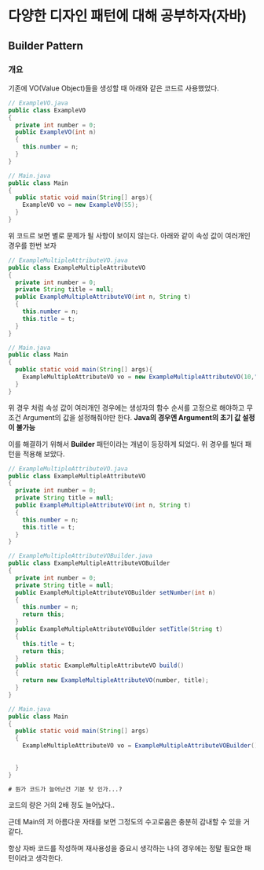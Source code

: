 # 다양한 디자인 패턴에 대해 공부하자(자바)

## Builder Pattern 
### 개요
기존에 VO(Value Object)들을 생성할 때 아래와 같은 코드르 사용했었다.
```java
// ExampleVO.java
public class ExampleVO
{
  private int number = 0;
  public ExampleVO(int n)
  {
    this.number = n;
  }
}

// Main.java
public class Main
{
  public static void main(String[] args){
    ExampleVO vo = new ExampleVO(55);
  }
}
```

위 코드르 보면 별로 문제가 될 사항이 보이지 않는다.
아래와 같이 속성 값이 여러개인 경우를 한번 보자
```java
// ExampleMultipleAttributeVO.java
public class ExampleMultipleAttributeVO
{
  private int number = 0;
  private String title = null;
  public ExampleMultipleAttributeVO(int n, String t)
  {
    this.number = n;
    this.title = t;
  }
}

// Main.java
public class Main
{
  public static void main(String[] args){
    ExampleMultipleAttributeVO vo = new ExampleMultipleAttributeVO(10,"example title");
  }
}
```

위 경우 처럼 속성 값이 여러개인 경우에는 생성자의 함수 순서를 고정으로 해야하고 무조건 Argument의 값을 설정해줘야만 한다.
**Java의 경우엔 Argument의 초기 값 설정이 불가능**

이를 해결하기 위해서 **Builder** 패턴이라는 개념이 등장하게 되었다.
위 경우를 빌더 패턴을 적용해 보았다.

```java
// ExampleMultipleAttributeVO.java
public class ExampleMultipleAttributeVO
{
  private int number = 0;
  private String title = null;
  public ExampleMultipleAttributeVO(int n, String t)
  {
    this.number = n;
    this.title = t;
  }
}

// ExampleMultipleAttributeVOBuilder.java
public class ExampleMultipleAttributeVOBuilder
{
  private int number = 0;
  private String title = null;
  public ExampleMultipleAttributeVOBuilder setNumber(int n)
  {
    this.number = n;
    return this;
  }
  public ExampleMultipleAttributeVOBuilder setTitle(String t)
  {
    this.title = t;
    return this;
  }
  public static ExampleMultipleAttributeVO build()
  {
    return new ExampleMultipleAttributeVO(number, title);
  }
}

// Main.java
public class Main
{
  public static void main(String[] args)
  {
    ExampleMultipleAttributeVO vo = ExampleMultipleAttributeVOBuilder().Builder().
                                                                       .setNumber(10)
                                                                       .setTitle("Builder Pattern Awesome !!").build();
  }
}
```
```diff
# 뭔가 코드가 늘어난건 기분 탓 인가...?
```
코드의 량은 거의 2배 정도 늘어났다.. 

근데 Main의 저 아름다운 자태를 보면 그정도의 수고로움은 충분히 감내할 수 있을 거 같다.

항상 자바 코드를 작성하며 재사용성을 중요시 생각하는 나의 경우에는 정말 필요한 패턴이라고 생각한다.
